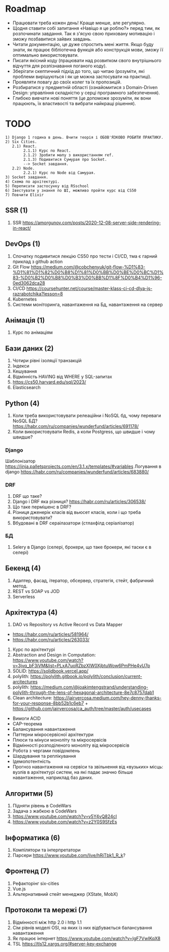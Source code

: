 ﻿# Roadmap

-   Працювати треба кожен день! Краще менше, але регулярно.
-   Щодня ставити собі запитання «Навіщо я це роблю?» перед тим, як розпочинати завдання. Так я з'ясую свою приховану мотивацію і зможу позбавитися зайвих завдань.
-   Читати документацію, це дуже спростить мені життя. Якщо буду знати, як працює бібліотечна функція або конструкція мови, зможу її оптимально використовувати.
-   Писати якісний коду (працювати над розвитком свого внутрішнього відчуття для розпізнавання поганого коду).
-   Зберігати скептичний підхід до того, що читаю (розуміти, які проблеми вирішуються і як це можна застосувати на практиці).
-   Проявляти повагу до своїх колег та їх пропозицій.
-   Розбиратися у предметній області (ознайомитися з Domain-Driven Design: управління складністю у серці програмного забезпечення).
-   Глибоко вивчати нові поняття (це допоможе зрозуміти, як вони працюють, їх властивості та вибрати найкращі рішення).

# TODO

```
1) Django 1 година в день. Вчити теорія і ОБОВ'ЯЗКОВО РОБИТИ ПРАКТИКУ.
2) Six Cities.
   2.1) React.
        2.1.1) Курс по React.
        2.1.2) Зробити мапу з використанням ref.
        2.1.3) Подивитися Сумурая про Socket.
        --> Socket завдання.
   2.2) Node.
        2.2.1) Курс по Node від Самурая.
3) Socket завдання.
4) Схема по архітектурі.
5) Переписати застосунку від RSschool
6) Івестувати у знання по ШІ, можливо пройти курс від CS50
7) Повчити Elixir
```

## SSR (1)

1. SSR https://amorgunov.com/posts/2020-12-08-server-side-rendering-in-react/

## DevOps (1)

1. Спочатку подивитися лекцію CS50 про тести і CI/CD, тма є гарний приклад з github action
1. Git Flow https://medium.com/@cobchenyuk/git-flow-%D1%83-%D1%81%D1%82%D0%B8%D1%81%D0%BB%D0%BE%D0%BC%D1%83-%D0%B2%D0%B8%D0%B3%D0%BB%D1%8F%D0%B4%D1%96-0ed3062dca28
1. CI/CD https://coursehunter.net/course/master-klass-ci-cd-dlya-js-razrabotchika?lesson=8
1. Kubernetes
1. Системи моніторинга, навантаження на Бд, навантаження на сервер

## Анімація (1)

1. Курс по анімаціям

## Бази даних (2)

1. Чотири рівні ізоляції транзакцій
1. Індекси
1. Кешування
1. Відмінність HAVING від WHERE у SQL-запитах
1. https://cs50.harvard.edu/sql/2023/
1. Elasticsearch

## Python (4)

1. Коли треба використовувати релеаційни і NoSQL бд, чому переваги NoSQL БД? https://habr.com/ru/companies/wunderfund/articles/691178/
1. Коли використовувати Redis, а коли Postgress, що швидше і чому швидше?

### Django

Шаблонізатор https://jinja.palletsprojects.com/en/3.1.x/templates/#variables
Логування в django https://habr.com/ru/companies/wunderfund/articles/683880/

### DRF

1. DRF що таке?
1. Django і DRF яка різниця? https://habr.com/ru/articles/306538/
1. Що таке пермішенс в DRF?
1. Різниця дженерік класів від вьюсет класів, коли і що треба використовувати?
1. Вбудовані в DRF сераілазатори (стлахфілд серіалізатор)

### БД

1. Selery в Django (селері, брокери, що таке брокери, які таски є в селері)

## Бекенд (4)

1. Адаптер, фасад, ітератор, обсервер, стратегія, стейт, фабричний метод.
2. REST vs SOAP vs JOD
3. Serverless

## Архітектура (4)

1. DAO vs Repository vs Active Record vs Data Mapper

-   https://habr.com/ru/articles/581964/
-   https://habr.com/ru/articles/263033/

1. Курс по архітектурі
1. Abstraction and Design in Computation: https://www.youtube.com/watch?v=3jvq_bF3iVM&list=PLxA7uoRZbzXlW0XjbtuWow6PmPHe4vU7p
1. SOLID: https://solidbook.vercel.app/
1. polylith: https://polylith.gitbook.io/polylith/conclusion/current-arcitectures
1. polylith: https://medium.com/@joakimtengstrand/understanding-polylith-through-the-lens-of-hexagonal-architecture-8e7c8757dab1
1. Clean architecture: https://jairvercosa.medium.com/hey-denny-thanks-for-your-response-8bb52b1c6eb7 + https://github.com/jairvercosa/ca_auth/tree/master/auth/usecases

-   Вимоги ACID
-   CAP-теорема
-   Балансування навантаження
-   Паттерни мікросервісної архітектури
-   Плюси та мінуси моноліту та мікросервісів
-   Відмінності розподіленого моноліту від мікросервісів
-   Робота з чергами повідомлень
-   Шардування та реплікування
-   Ідемопотентність
-   Прогноз навантаження на сервіси та звільнення від «вузьких» місць: вузлів в архітектурі систем, на які падає значно більше навантаження, наприклад баз даних.

## Алгоритми (5)

1. Підняти рівень в CodeWars
2. Задача з жабкою в CodeWars
3. https://www.youtube.com/watch?v=v5Y4vQ824cI
4. https://www.youtube.com/watch?v=z2Y0S9SfzEs

## Інформатика (6)

1. Компілятори та інтерпретатори
1. Парсери https://www.youtube.com/live/hRiTbk1_R_k?

## Фронтенд (7)

1. Рефакторінг six-cities
2. Vue.js
3. Альтернативний стейт менеджер (XState, MobX)

## Протоколи та мережі (7)

1. Відмінності між http 2.0 і http 1.1
2. Сім рівнів моделі OSI, на яких із них відбувається балансування навантаження
3. Як працює інтернет https://www.youtube.com/watch?v=IgF7VwIKqX8
4. TSL https://tls12.xargs.org/#server-key-exchange
